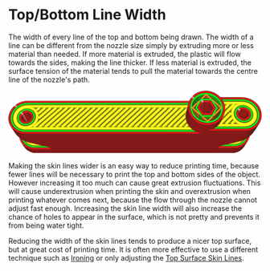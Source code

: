 Top/Bottom Line Width
====
The width of every line of the top and bottom being drawn. The width of a line can be different from the nozzle size simply by extruding more or less material than needed. If more material is extruded, the plastic will flow towards the sides, making the line thicker. If less material is extruded, the surface tension of the material tends to pull the material towards the centre line of the nozzle's path.

<!--screenshot {
"image_path": "skin_line_width.png",
"models": [
    {
        "script": "flipper_grip.scad",
        "transformation": ["scale(0.6)"]
    }
],
"camera_position": [0, 37, 107],
"settings": {"skin_line_width": 0.8},
"layer": 300,
"colours": 64
}-->
![The skin lines are significantly wider than the rest](../images/skin_line_width.png)

Making the skin lines wider is an easy way to reduce printing time, because fewer lines will be necessary to print the top and bottom sides of the object. However increasing it too much can cause great extrusion fluctuations. This will cause underextrusion when printing the skin and overextrusion when printing whatever comes next, because the flow through the nozzle cannot adjust fast enough. Increasing the skin line width will also increase the chance of holes to appear in the surface, which is not pretty and prevents it from being water tight.

Reducing the width of the skin lines tends to produce a nicer top surface, but at great cost of printing time. It is often more effective to use a different technique such as [Ironing](../top_bottom/ironing_enabled.md) or only adjusting the [Top Surface Skin Lines](../experimental/roofing_line_width.md).